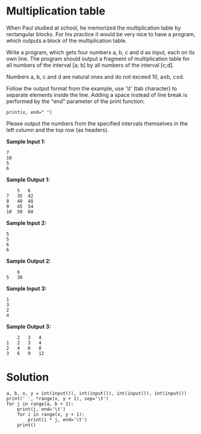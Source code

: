 # Multiplication table

When Paul studied at school, he memorized the multiplication table by rectangular blocks. For his practice it would be
very nice to have a program, which outputs a block of the multiplication table.

Write a program, which gets four numbers a, b, c and d as input, each on its own line. The program should output a
fragment of multiplication table for all numbers of the interval [a; b] by all numbers of the interval [c;d].

Numbers a, b, c and d are natural ones and do not exceed 10, a≤b, c≤d.

Follow the output format from the example, use '\t' (tab character) to separate elements inside the line. Adding a space
instead of line break is performed by the "end" parameter of the print function:

```
print(x, end=" ")
```

Please output the numbers from the specified intervals themselves in the left column and the top row (as headers).

**Sample Input 1:**

```
7
10
5
6
```

**Sample Output 1:**

```
	5	6
7	35	42
8	40	48
9	45	54
10	50	60
```

**Sample Input 2:**

```
5
5
6
6
```

**Sample Output 2:**

```
	6
5	30
```

**Sample Input 3:**

```
1
3
2
4
```

**Sample Output 3:**

```
	2	3	4
1	2	3	4
2	4	6	8
3	6	9	12
```

# Solution

```
a, b, x, y = int(input()), int(input()), int(input()), int(input())
print(' ', *range(x, y + 1), sep='\t')
for j in range(a, b + 1):
    print(j, end='\t')
    for i in range(x, y + 1):
        print(i * j, end='\t')
    print()
```
